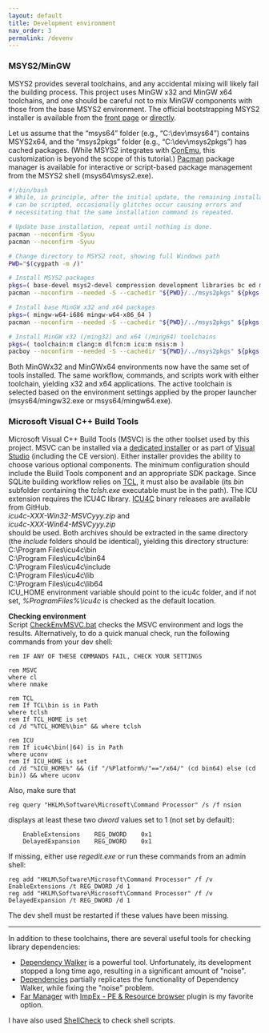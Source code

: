 ```yaml
---
layout: default
title: Development environment
nav_order: 3
permalink: /devenv
---
```


### MSYS2/MinGW

MSYS2 provides several toolchains, and any accidental mixing will likely fail the building process. This project uses MinGW x32 and MinGW x64 toolchains, and one should be careful not to mix MinGW components with those from the base MSYS2 environment. The official bootstrapping MSYS2 installer is available from the [front page][MSYS2] or [directly][MSYS2 Setup x64].

Let us assume that the “msys64” folder (e.g., “C:\dev\msys64”) contains MSYS2x64, and the “msys2pkgs” folder (e.g., “C:\dev\msys2pkgs”) has cached packages. (While MSYS2 integrates with [ConEmu][ConEmu], this customization is beyond the scope of this tutorial.) [Pacman][MSYS2 Pacman] package manager is available for interactive or script-based package management from the MSYS2 shell (msys64\msys2.exe).

```bash
#!/bin/bash
# While, in principle, after the initial update, the remaining installation
# can be scripted, occasionally glitches occur causing errors and
# necessitating that the same installation command is repeated.

# Update base installation, repeat until nothing is done.
pacman --noconfirm -Syuu
pacman --noconfirm -Syuu

# Change directory to MSYS2 root, showing full Windows path
PWD="$(cygpath -m /)"

# Install MSYS2 packages
pkgs=( base-devel msys2-devel compression development libraries bc ed mc pactoys )
pacman --noconfirm --needed -S --cachedir "${PWD}/../msys2pkgs" ${pkgs[@]}

# Install base MinGW x32 and x64 packages
pkgs=( mingw-w64-i686 mingw-w64-x86_64 )
pacman --noconfirm --needed -S --cachedir "${PWD}/../msys2pkgs" ${pkgs[@]}

# Install MinGW x32 (/ming32) and x64 (/ming64) toolchains
pkgs=( toolchain:m clang:m dlfcn:m icu:m nsis:m )
pacboy --noconfirm --needed -S --cachedir "${PWD}/../msys2pkgs" ${pkgs[@]}
```

Both MinGWx32 and MinGWx64 environments now have the same set of tools installed. The same workflow, commands, and scripts work with either toolchain, yielding x32 and x64 applications. The active toolchain is selected based on the environment settings applied by the proper launcher (msys64/mingw32.exe or msys64/mingw64.exe).

### Microsoft Visual C++ Build Tools

Microsoft Visual C++ Build Tools (MSVC) is the other toolset used by this project. MSVC can be installed via a [dedicated installer][MSVC] or as part of [Visual Studio][] (including the CE version). Either installer provides the ability to choose various optional components. The minimum configuration should include the Build Tools component and an appropriate SDK package. Since SQLite building workflow relies on [TCL][], it must also be available (its *bin* subfolder containing the *tclsh.exe* executable must be in the path). The ICU extension requires the ICU4C library. [ICU4C][] binary releases are available from GitHub.  
*icu4c-XXX-Win32-MSVCyyy.zip* and  
*icu4c-XXX-Win64-MSVCyyy.zip*  
should be used. Both archives should be extracted in the same directory (the *include* folders should be identical), yielding this directory structure:  
C:\Program Files\icu4c\bin  
C:\Program Files\icu4c\bin64  
C:\Program Files\icu4c\include  
C:\Program Files\icu4c\lib  
C:\Program Files\icu4c\lib64  
ICU_HOME environment variable should point to the icu4c folder, and if not set, *%ProgramFiles%\icu4c* is checked as the default location.

**Checking environment**  
Script [CheckEnvMSVC.bat][] checks the MSVC environment and logs the results. Alternatively, to do a quick manual check, run the following commands from your dev shell:

```batch
rem IF ANY OF THESE COMMANDS FAIL, CHECK YOUR SETTINGS

rem MSVC
where cl
where nmake

rem TCL
rem If TCL\bin is in Path
where tclsh
rem If TCL_HOME is set
cd /d "%TCL_HOME%\bin" && where tclsh

rem ICU
rem If icu4c\bin(|64) is in Path
where uconv
rem If ICU_HOME is set
cd /d "%ICU_HOME%" && (if "/%Platform%/"=="/x64/" (cd bin64) else (cd bin)) && where uconv
```

Also, make sure that

```batch
reg query "HKLM\Software\Microsoft\Command Processor" /s /f nsion
```

displays at least these two *dword* values set to 1 (not set by default):

```
    EnableExtensions    REG_DWORD    0x1
    DelayedExpansion    REG_DWORD    0x1
```

If missing, either use *regedit.exe* or run these commands from an admin shell:

```batch
reg add "HKLM\Software\Microsoft\Command Processor" /f /v EnableExtensions /t REG_DWORD /d 1
reg add "HKLM\Software\Microsoft\Command Processor" /f /v DelayedExpansion /t REG_DWORD /d 1
```

The dev shell must be restarted if these values have been missing.

---

In addition to these toolchains, there are several useful tools for checking library dependencies:

- [Dependency Walker] is a powerful tool. Unfortunately, its development stopped a long time ago, resulting in a significant amount of "noise".
- [Dependencies] partially replicates the functionality of Dependency Walker, while fixing the "noise" problem.
- [Far Manager] with [ImpEx - PE & Resource browser] plugin is my favorite option.

I have also used [ShellCheck] to check shell scripts.


<!--
### References
-->

[MSYS2]: https://msys2.org
[MSYS2 Groups]: https://packages.msys2.org/group
[MSYS2 Setup x64]: https://repo.msys2.org/distrib/msys2-x86_64-latest.exe
[MSYS2 Pacman]: https://www.msys2.org/docs/package-management
[ConEmu]: https://conemu.github.io/en/CygwinMsysConnector.html

[TCL]: https://wiki.tcl-lang.org/page/Binary+Distributions
[MSVC]: https://go.microsoft.com/fwlink/?LinkId=691126
[Visual Studio]: https://visualstudio.microsoft.com/downloads
[ICU4C]: https://github.com/unicode-org/icu/releases/
[CheckEnvMSVC.bat]: https://github.com/pchemguy/SQLite-ICU-MinGW/blob/master/Current/CheckEnvMSVC.bat

[Dependency Walker]: https://dependencywalker.com
[Dependencies]: https://github.com/lucasg/Dependencies
[Far Manager]: https://farmanager.com/index.php?l=en
[ImpEx - PE & Resource browser]: https://plugring.farmanager.com/plugin.php?pid=790&l=en
[ShellCheck]: https://shellcheck.net
